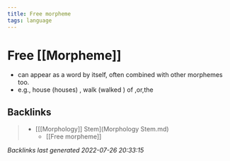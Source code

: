```yaml
---
title: Free morpheme
tags: language
---
```


# Free [[Morpheme]]
- can appear as a word by itself, often combined with other morphemes too.
- e.g., house (houses) , walk (walked ) of ,or,the


































































































## Backlinks

> - [[[Morphology]] Stem](Morphology Stem.md)
>   - [[Free morpheme]]

_Backlinks last generated 2022-07-26 20:33:15_
